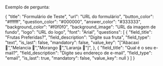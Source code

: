 Exemplo de pergunta:

{
    "title": "Formulário de Teste",
    "url": "URL do formulário",
    "button_color": "#ffffff",
    "question_color": "#000000",
    "answer_color": "#333333",
    "background_color": "#f0f0f0",
    "background_image": "URL da imagem de fundo",
    "logo": "URL do logo",
    "font": "Arial",
    "questions": [
        {
            "field_title": "Frutas Preferidas?",
            "field_description": "Digite sua fruta",
            "field_type": "text",
            "is_last": false,
            "mandatory": false,
            "value_key": "[\"Abacaxi 🍍\",\"Melancia 🍉\",\"Morango 🍓\",\"Laranja 🍊\"]",
        },
        {
            "field_title": "Qual é o seu e-mail?",
            "field_description": "Digite seu endereço de e-mail",
            "field_type": "email",
            "is_last": true,
            "mandatory": false,
            "value_key": null
        }
    ]
}

